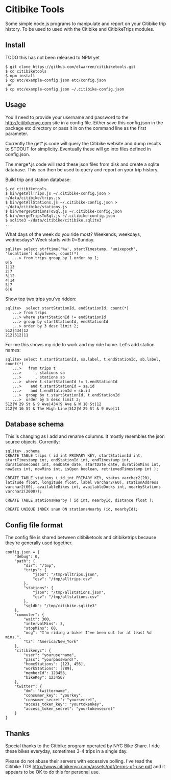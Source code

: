 # Citibike Tools

Some simple node.js programs to manipulate and report on your Citibike trip 
history.  To be used to used with the Citibike and CitibikeTrips modules.

## Install
TODO this has not been released to NPM yet

```
$ git clone https://github.com/elwarren/citibiketools.git
$ cd citibiketools
$ npm install
$ cp etc/example-config.json etc/config.json
 or
$ cp etc/example-config.json ~/.citibike-config.json
```

## Usage

You'll need to provide your username and password to the http://citibikenyc.com
site in a config file.  Either save this config.json in the package etc directory
or pass it in on the command line as the first parameter.

Currently the get*.js code will query the Citibike website and dump results to
STDOUT for simplicity.  Eventually these will go into files defined in config.json.

The merge*.js code will read these json files from disk and create a sqlite 
database.  This can then be used to query and report on your trip history.

Build trip and station database:

```
$ cd citibiketools
$ bin/getAllTrips.js ~/.citibike-config.json > ~/data/citibike/trips.js
$ bin/getAllStations.js ~/.citibike-config.json > ~/data/citibike/stations.js
$ bin/mergeStationsToSql.js ~/.citibike-config.json
$ bin/mergeTripsToSql.js ~/.citibike-config.json
$ sqlite3 ~/data/citibike/citibike.sqlite3
...
```

What days of the week do you ride most?  Weekends, weekdays, wednesdays?  Week starts with 0=Sunday.

```
sqlite> select strftime('%w', startTimestamp, 'unixepoch', 'localtime') dayofweek, count(*) 
   ...> from trips group by 1 order by 1;
0|5
1|13
2|7
3|12
4|14
5|7
6|6
```

Show top two trips you've ridden:

```
sqlite>  select startStationId, endStationId, count(*)
   ...> from trips 
   ...> where startStationId != endStationId 
   ...> group by startStationId, endStationId 
   ...> order by 3 desc limit 2;
512|434|12
212|512|11
```

For me this shows my ride to work and my ride home.  Let's add station names:

```
sqlite> select t.startStationId, sa.label, t.endStationId, sb.label, count(*)
   ...>   from trips t
   ...>      , stations sa
   ...>      , stations sb
   ...>  where t.startStationId != t.endStationId 
   ...>    and t.startStationId = sa.id
   ...>    and t.endStationId = sb.id
   ...>  group by t.startStationId, t.endStationId 
   ...>  order by 5 desc limit 2;
512|W 29 St & 9 Ave|434|9 Ave & W 18 St|12
212|W 16 St & The High Line|512|W 29 St & 9 Ave|11
```

## Database schema
This is changing as I add and rename columns.  It mostly resembles the json source objects.  Currently:

```
sqlite> .schema
CREATE TABLE trips ( id int PRIMARY KEY, startStationId int, startTimestamp int, endStationId int, endTimestamp int, durationSeconds int, endDate date, startDate date, durationMins int, nowSecs int, nowMins int, isOpen boolean, retrievedTimestamp int );

CREATE TABLE stations ( id int PRIMARY KEY, status varchar2(20), latitude float, longitude float, label varchar2(60), stationAddress varchar2(60), availableBikes int, availableDocks int, nearbyStations varchar2(2000));

CREATE TABLE stationsNearby ( id int, nearbyId, distance float );

CREATE UNIQUE INDEX snun ON stationsNearby (id, nearbyId);

```

## Config file format
The config file is shared between citibiketools and citibiketrips because they're generally used together.

```
config.json = {
    "debug": 0,
    "path": {
        "dir": "/tmp",
        "trips": {
            "json": "/tmp/alltrips.json",
            "csv": "/tmp/alltrips.csv"
        },
        "stations": {
            "json": "/tmp/allstations.json",
            "csv": "/tmp/allstations.csv"
        },
        "sqldb": "/tmp/citibike.sqlite3"
    },
    "commuter": {
	    "wait": 300,
	    "intervalMins": 3,
	    "stopMins": 60,
	    "msg": "I'm riding a bike! I've been out for at least %d mins.",
	    "tz": "America/New_York"
	},
    "citibikenyc": {
        "user": "yourusername",
        "pass": "yourpassword!",
        "homeStations": [123, 456],
        "workStations": [789],
        "memberId": 123456,
        "bikeKey": 1234567
    },
    "twitter": {
        "dm": "twittername",
        "consumer_key": "yourkey",
        "consumer_secret": "yoursecret",
        "access_token_key": "yourtokenkey",
        "access_token_secret": "yourtokensecret"
    }
}
```

## Thanks

Special thanks to the Citibike program operated by NYC Bike Share.  I ride these bikes everyday, sometimes 3-4 trips in a single day.

Please do not abuse their servers with excessive polling.  I've read the Citibike TOS http://www.citibikenyc.com/assets/pdf/terms-of-use.pdf
and it appears to be OK to do this for personal use.


